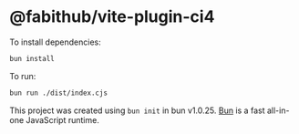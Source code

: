 # @fabithub/vite-plugin-ci4

To install dependencies:

```bash
bun install
```

To run:

```bash
bun run ./dist/index.cjs
```

This project was created using `bun init` in bun v1.0.25. [Bun](https://bun.sh) is a fast all-in-one JavaScript runtime.
